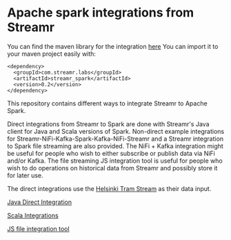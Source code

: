 # Apache spark integrations from Streamr

You can find the maven library for the integration [here](https://github.com/streamr-dev/streamr-spark)
You can import it to your maven project easily with:

```
<dependency>
  <groupId>com.streamr.labs</groupId>
  <artifactId>streamr_spark</artifactId>
  <version>0.2</version>
</dependency>
```

This repository contains different ways to integrate Streamr to Apache Spark.

Direct integrations from Streamr to Spark are done with Streamr's Java client for Java and Scala versions of Spark. Non-direct example integrations for Streamr-NiFi-Kafka-Spark-Kafka-NiFi-Streamr and a Streamr integration to Spark file streaming are also provided. The NiFi + Kafka integration might be useful for people who wish to either subscribe or publish data via NiFi and/or Kafka. The file streaming JS integration tool is useful for people who wish to do operations on historical data from Streamr and possibly store it for later use.

The direct integrations use the [Helsinki Tram Stream](https://www.streamr.com/marketplace/products/31e8df5243ce49cfa250002f60b73e475f39b44723ca4fbcbf695198d19c6b08) as their data input.

[Java Direct Integration](./java-spark)

[Scala Integrations](./scala-spark)

[JS file integration tool](./streamr-file-spark-streaming)
